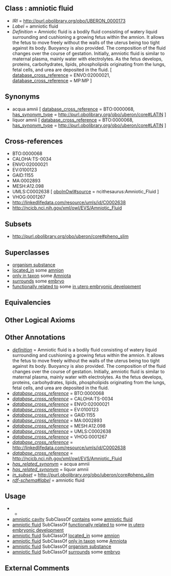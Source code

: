 
## Class : amniotic fluid

 * *IRI* = http://purl.obolibrary.org/obo/UBERON_0000173
 * *Label* = amniotic fluid
 * *Definition* = Amniotic fluid is a bodily fluid consisting of watery liquid surrounding and cushioning a growing fetus within the amnion. It allows the fetus to move freely without the walls of the uterus being too tight against its body. Buoyancy is also provided. The composition of the fluid changes over the course of gestation. Initially, amniotic fluid is similar to maternal plasma, mainly water with electrolytes. As the fetus develops, proteins, carbohydrates, lipids, phospholipids originating from the lungs, fetal cells, and urea are deposited in the fluid. [ [database_cross_reference](../../ef/oboInOwl#hasDbXref.md) = ENVO:02000021, [database_cross_reference](../../ef/oboInOwl#hasDbXref.md) = MP:MP ]

## Synonyms

 * acqua amnii [ [database_cross_reference](../../ef/oboInOwl#hasDbXref.md) = BTO:0000068, [has_synonym_type](../../pe/oboInOwl#hasSynonymType.md) = http://purl.obolibrary.org/obo/uberon/core#LATIN ]
 * liquor amnii [ [database_cross_reference](../../ef/oboInOwl#hasDbXref.md) = BTO:0000068, [has_synonym_type](../../pe/oboInOwl#hasSynonymType.md) = http://purl.obolibrary.org/obo/uberon/core#LATIN ]

## Cross-references

 * BTO:0000068
 * CALOHA:TS-0034
 * ENVO:02000021
 * EV:0100123
 * GAID:1155
 * MA:0002893
 * MESH:A12.098
 * UMLS:C0002638 [ [oboInOwl#source](../../ce/oboInOwl#source.md) = ncithesaurus:Amniotic_Fluid ]
 * VHOG:0001267
 * http://linkedlifedata.com/resource/umls/id/C0002638
 * http://ncicb.nci.nih.gov/xml/owl/EVS/Amniotic_Fluid

## Subsets

 * http://purl.obolibrary.org/obo/uberon/core#pheno_slim

## Superclasses

 * [organism substance](../../UBERON/63/UBERON_0000463.md)
 * [located_in](../../RO/25/RO_0001025.md) some [amnion](../../UBERON/05/UBERON_0000305.md)
 * [only in taxon](../../RO/60/RO_0002160.md) some [Amniota](../../NCBITaxon/24/NCBITaxon_32524.md)
 * [surrounds](../../RO/21/RO_0002221.md) some [embryo](../../UBERON/22/UBERON_0000922.md)
 * [functionally related to](../../RO/28/RO_0002328.md) some [in utero embryonic development](../../GO/01/GO_0001701.md)

## Equivalencies


## Other Logical Axioms


## Other Annotations

 * *[definition](../../IAO/15/IAO_0000115.md)* = Amniotic fluid is a bodily fluid consisting of watery liquid surrounding and cushioning a growing fetus within the amnion. It allows the fetus to move freely without the walls of the uterus being too tight against its body. Buoyancy is also provided. The composition of the fluid changes over the course of gestation. Initially, amniotic fluid is similar to maternal plasma, mainly water with electrolytes. As the fetus develops, proteins, carbohydrates, lipids, phospholipids originating from the lungs, fetal cells, and urea are deposited in the fluid.
 * *[database_cross_reference](../../ef/oboInOwl#hasDbXref.md)* = BTO:0000068
 * *[database_cross_reference](../../ef/oboInOwl#hasDbXref.md)* = CALOHA:TS-0034
 * *[database_cross_reference](../../ef/oboInOwl#hasDbXref.md)* = ENVO:02000021
 * *[database_cross_reference](../../ef/oboInOwl#hasDbXref.md)* = EV:0100123
 * *[database_cross_reference](../../ef/oboInOwl#hasDbXref.md)* = GAID:1155
 * *[database_cross_reference](../../ef/oboInOwl#hasDbXref.md)* = MA:0002893
 * *[database_cross_reference](../../ef/oboInOwl#hasDbXref.md)* = MESH:A12.098
 * *[database_cross_reference](../../ef/oboInOwl#hasDbXref.md)* = UMLS:C0002638
 * *[database_cross_reference](../../ef/oboInOwl#hasDbXref.md)* = VHOG:0001267
 * *[database_cross_reference](../../ef/oboInOwl#hasDbXref.md)* = http://linkedlifedata.com/resource/umls/id/C0002638
 * *[database_cross_reference](../../ef/oboInOwl#hasDbXref.md)* = http://ncicb.nci.nih.gov/xml/owl/EVS/Amniotic_Fluid
 * *[has_related_synonym](../../ym/oboInOwl#hasRelatedSynonym.md)* = acqua amnii
 * *[has_related_synonym](../../ym/oboInOwl#hasRelatedSynonym.md)* = liquor amnii
 * *[in_subset](../../et/oboInOwl#inSubset.md)* = http://purl.obolibrary.org/obo/uberon/core#pheno_slim
 * *[rdf-schema#label](../../el/rdf-schema#label.md)* = amniotic fluid

## Usage

 * -
 * [amniotic cavity](../../UBERON/01/UBERON_0000301.md) SubClassOf [contains](../../RO/19/RO_0001019.md) some [amniotic fluid](../../UBERON/73/UBERON_0000173.md)
 * [amniotic fluid](../../UBERON/73/UBERON_0000173.md) SubClassOf [functionally related to](../../RO/28/RO_0002328.md) some [in utero embryonic development](../../GO/01/GO_0001701.md)
 * [amniotic fluid](../../UBERON/73/UBERON_0000173.md) SubClassOf [located_in](../../RO/25/RO_0001025.md) some [amnion](../../UBERON/05/UBERON_0000305.md)
 * [amniotic fluid](../../UBERON/73/UBERON_0000173.md) SubClassOf [only in taxon](../../RO/60/RO_0002160.md) some [Amniota](../../NCBITaxon/24/NCBITaxon_32524.md)
 * [amniotic fluid](../../UBERON/73/UBERON_0000173.md) SubClassOf [organism substance](../../UBERON/63/UBERON_0000463.md)
 * [amniotic fluid](../../UBERON/73/UBERON_0000173.md) SubClassOf [surrounds](../../RO/21/RO_0002221.md) some [embryo](../../UBERON/22/UBERON_0000922.md)

## External Comments

